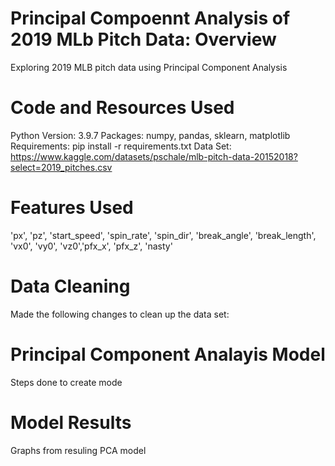 # Principal Compoennt Analysis of 2019 MLb Pitch Data: Overview
Exploring 2019 MLB pitch data using Principal Component Analysis  


# Code and Resources Used

Python Version: 3.9.7
Packages: numpy, pandas, sklearn, matplotlib
Requirements: pip install -r requirements.txt
Data Set: https://www.kaggle.com/datasets/pschale/mlb-pitch-data-20152018?select=2019_pitches.csv

# Features Used

'px', 'pz', 'start_speed', 'spin_rate', 'spin_dir',
'break_angle', 'break_length', 'vx0', 'vy0', 'vz0','pfx_x', 'pfx_z', 'nasty'

# Data Cleaning

Made the following changes to clean up the data set:

# Principal Component Analayis Model

Steps done to create mode

# Model Results

Graphs from resuling PCA model